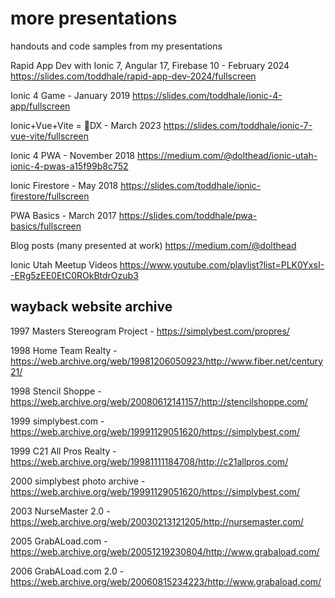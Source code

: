 # more presentations
handouts and code samples from my presentations

Rapid App Dev with Ionic 7, Angular 17, Firebase 10 - February 2024 https://slides.com/toddhale/rapid-app-dev-2024/fullscreen

Ionic 4 Game - January 2019 https://slides.com/toddhale/ionic-4-app/fullscreen

Ionic+Vue+Vite = 🚀DX - March 2023 https://slides.com/toddhale/ionic-7-vue-vite/fullscreen

Ionic 4 PWA - November 2018 https://medium.com/@dolthead/ionic-utah-ionic-4-pwas-a15f99b8c752

Ionic Firestore - May 2018 https://slides.com/toddhale/ionic-firestore/fullscreen

PWA Basics - March 2017 https://slides.com/toddhale/pwa-basics/fullscreen

Blog posts (many presented at work) https://medium.com/@dolthead

Ionic Utah Meetup Videos https://www.youtube.com/playlist?list=PLK0YxsI--ERg5zEE0EtC0ROkBtdrOzub3

## wayback website archive

1997 Masters Stereogram Project - https://simplybest.com/propres/

1998 Home Team Realty - https://web.archive.org/web/19981206050923/http://www.fiber.net/century21/

1998 Stencil Shoppe - https://web.archive.org/web/20080612141157/http://stencilshoppe.com/

1999 simplybest.com - https://web.archive.org/web/19991129051620/https://simplybest.com/

1999 C21 All Pros Realty - https://web.archive.org/web/19981111184708/http://c21allpros.com/

2000 simplybest photo archive - https://web.archive.org/web/19991129051620/https://simplybest.com/

2003 NurseMaster 2.0 - https://web.archive.org/web/20030213121205/http://nursemaster.com/

2005 GrabALoad.com - https://web.archive.org/web/20051219230804/http://www.grabaload.com/

2006 GrabALoad.com 2.0 - https://web.archive.org/web/20060815234223/http://www.grabaload.com/

